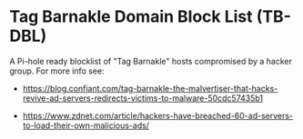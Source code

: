 # Tag Barnakle Domain Block List (TB-DBL)
A Pi-hole ready blocklist of "Tag Barnakle" hosts compromised by a hacker group. For more info see:
- https://blog.confiant.com/tag-barnakle-the-malvertiser-that-hacks-revive-ad-servers-redirects-victims-to-malware-50cdc57435b1

- https://www.zdnet.com/article/hackers-have-breached-60-ad-servers-to-load-their-own-malicious-ads/ 
